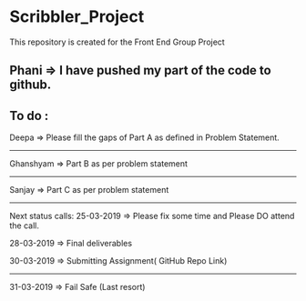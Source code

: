 # Scribbler_Project
This repository is created for the Front End Group Project 

Phani => I have pushed my part of the code to github.
-------------


To do :
----------------

Deepa => Please fill the gaps of Part A as defined in Problem Statement.

-----------

Ghanshyam => Part B as per problem statement

-------------

Sanjay => Part C as per problem statement

------------



Next status calls:
25-03-2019 => Please fix some time and Please DO attend the call.

28-03-2019 => Final deliverables

30-03-2019 => Submitting Assignment( GitHub Repo Link)

---------------



31-03-2019 => Fail Safe (Last resort)
